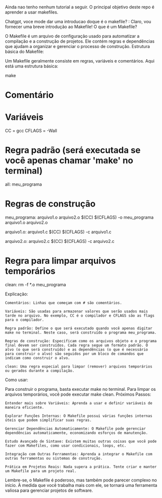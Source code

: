 Ainda nao tenho nenhum tutorial a seguir. O principal objetivo deste repo é aprender a usar makefiles.

Chatgpt, voce mode dar uma introducao doque é o makefile? 
: 
Claro, vou fornecer uma breve introdução ao Makefile!
O que é um Makefile?

O Makefile é um arquivo de configuração usado para automatizar a compilação e a construção de projetos. Ele contém regras e dependências que ajudam a organizar e gerenciar o processo de construção.
Estrutura básica do Makefile:

Um Makefile geralmente consiste em regras, variáveis e comentários. Aqui está uma estrutura básica:

make

# Comentário

# Variáveis
CC = gcc
CFLAGS = -Wall

# Regra padrão (será executada se você apenas chamar 'make' no terminal)
all: meu_programa

# Regras de construção
meu_programa: arquivo1.o arquivo2.o
    $(CC) $(CFLAGS) -o meu_programa arquivo1.o arquivo2.o

arquivo1.o: arquivo1.c
    $(CC) $(CFLAGS) -c arquivo1.c

arquivo2.o: arquivo2.c
    $(CC) $(CFLAGS) -c arquivo2.c

# Regra para limpar arquivos temporários
clean:
    rm -f *.o meu_programa

Explicação:

    Comentários: Linhas que começam com # são comentários.

    Variáveis: São usadas para armazenar valores que serão usados mais tarde no arquivo. No exemplo, CC é o compilador e CFLAGS são as flags para o compilador.

    Regra padrão: Define o que será executado quando você apenas digitar make no terminal. Neste caso, será construído o programa meu_programa.

    Regras de construção: Especificam como os arquivos objeto e o programa final devem ser construídos. Cada regra segue um formato padrão. O alvo (o que será construído) e as dependências (o que é necessário para construir o alvo) são seguidos por um bloco de comandos que indicam como construir o alvo.

    clean: Uma regra especial para limpar (remover) arquivos temporários ou gerados durante a compilação.

Como usar:

Para construir o programa, basta executar make no terminal. Para limpar os arquivos temporários, você pode executar make clean.
Próximos Passos:

    Entender mais sobre Variáveis: Aprenda a usar e definir variáveis de maneira eficiente.

    Explorar Funções Internas: O Makefile possui várias funções internas úteis que podem simplificar suas regras.

    Gerenciar Dependências Automaticamente: O Makefile pode gerenciar dependências automaticamente, economizando esforços de manutenção.

    Estudo Avançado de Sintaxe: Existem muitas outras coisas que você pode fazer com Makefiles, como usar condicionais, loops, etc.

    Integração com Outras Ferramentas: Aprenda a integrar o Makefile com outras ferramentas ou sistemas de construção.

    Prática em Projetos Reais: Nada supera a prática. Tente criar e manter um Makefile para um projeto real.

Lembre-se, o Makefile é poderoso, mas também pode parecer complexo no início. À medida que você trabalha mais com ele, se tornará uma ferramenta valiosa para gerenciar projetos de software.
